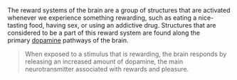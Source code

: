The reward systems of the brain are a group of structures that are activated whenever we experience something rewarding, such as eating a nice-tasting food, having sex, or using an addictive drug. Structures that are considered to be a part of this reward system are found along the primary [dopamine](https://www.simplypsychology.org/the-role-of-dopamine-as-a-neurotransmitter-in-the-human-brain.html) pathways of the brain. 

> When exposed to a stimulus that is rewarding, the brain responds by releasing an increased amount of dopamine, the main neurotransmitter associated with rewards and pleasure.
